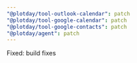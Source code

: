 ```yaml
---
"@plotday/tool-outlook-calendar": patch
"@plotday/tool-google-calendar": patch
"@plotday/tool-google-contacts": patch
"@plotday/agent": patch
---
```


Fixed: build fixes
